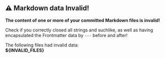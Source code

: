 ## ⚠️ Markdown data Invalid!

**The content of one or more of your committed Markdown files is invalid!**

Check if you correctly closed all strings and suchlike, as well as having
encapsulated the Frontmatter data by `---` before and after!

The following files had invalid data:  
**${INVALID_FILES}**
